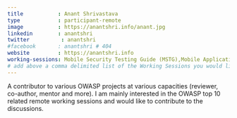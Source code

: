 ```yaml
---
title           : Anant Shrivastava
type            : participant-remote
image           : https://anantshri.info/anant.jpg
linkedin        : anantshri
twitter          : anantshri
#facebook       : anantshri # 404
website         : https://anantshri.info
working-sessions: Mobile Security Testing Guide (MSTG),Mobile Application Security Verification Standard (MASVS),Data behind Owasp Top 10 2017,Owasp Top 10 2017
# add above a comma delimited list of the Working Sessions you would like to attend (use the session's title)
---
```


A contributor to various OWASP projects at various capacities (reviewer, co-author, mentor and more). I am mainly interested in the OWASP top 10 related remote working sessions and would like to contribute to the discussions.
